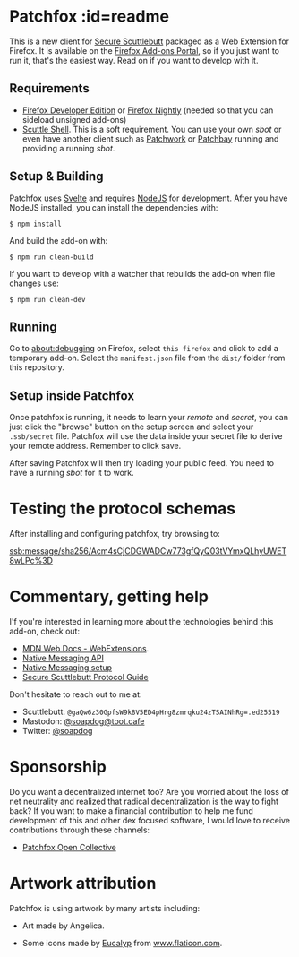 # Patchfox :id=readme
This is a new client for [Secure Scuttlebutt](http://scuttlebutt.nz) packaged as a Web Extension for Firefox. It is available on the [Firefox Add-ons Portal](https://addons.mozilla.org/en-US/firefox/addon/patchfox/), so if you just want to run it, that's the easiest way. Read on if you want to develop with it.

## Requirements

* [Firefox Developer Edition](https://www.mozilla.org/en-US/firefox/developer/) or [Firefox Nightly](https://www.mozilla.org/en-US/firefox/nightly/) (needed so that you can sideload unsigned add-ons)
* [Scuttle Shell](https://github.com/ssbc/scuttle-shell). This is a soft requirement. You can use your own _sbot_ or even have another client such as [Patchwork](http://github.com/ssbc/patchwork) or [Patchbay](http://github.com/ssbc/patchbay) running and providing a running _sbot_. 


## Setup & Building

Patchfox uses [Svelte](https://svelte.technology) and requires [NodeJS](https://nodejs.org) for development. After you have NodeJS installed, you can install the dependencies with:

```
$ npm install
```

And build the add-on with:

```
$ npm run clean-build
```

If you want to develop with a watcher that rebuilds the add-on when file changes use:

```
$ npm run clean-dev
```

## Running

Go to [about:debugging](about:debugging) on Firefox, select `this firefox` and click to add a temporary add-on. Select the `manifest.json` file from the `dist/` folder from this repository.

## Setup inside Patchfox

Once patchfox is running, it needs to learn your _remote_ and _secret_, you can just click the "browse" button on the setup screen and select your `.ssb/secret` file. Patchfox will use the data inside your secret file to derive your remote address. Remember to click save. 

After saving Patchfox will then try loading your public feed. You need to have a running _sbot_ for it to work.

# Testing the protocol schemas

After installing and configuring patchfox, try browsing to:

[ssb:message/sha256/Acm4sCjCDGWADCw773gfQyQ03tVYmxQLhyUWET8wLPc%3D](ssb:message/sha256/Acm4sCjCDGWADCw773gfQyQ03tVYmxQLhyUWET8wLPc%3D)

# Commentary, getting help

I'f you're interested in learning more about the technologies behind this add-on, check out:

* [MDN Web Docs - WebExtensions](https://developer.mozilla.org/en-US/Add-ons/WebExtensions/).
* [Native Messaging API](https://developer.mozilla.org/en-US/Add-ons/WebExtensions/Native_messaging)
* [Native Messaging setup](https://developer.mozilla.org/en-US/Add-ons/WebExtensions/Native_messaging#Setup)
* [Secure Scuttlebutt Protocol Guide](https://ssbc.github.io/scuttlebutt-protocol-guide/)

Don't hesitate to reach out to me at:

* Scuttlebutt: `@gaQw6z30GpfsW9k8V5ED4pHrg8zmrqku24zTSAINhRg=.ed25519`
* Mastodon: [@soapdog@toot.cafe](https://toot.cafe/@soapdog)
* Twitter: [@soapdog](http://twitter.com/soapdog/)

# Sponsorship

Do you want a decentralized internet too? Are you worried about the loss of net neutrality and realized that radical decentralization is the way to fight back? If you want to make a financial contribution to help me fund development of this and other dex focused software, I would love to receive contributions through these channels:

* [Patchfox Open Collective](https://opencollective.com/patchfox)

# Artwork attribution

Patchfox is using artwork by many artists including:

* Art made by Angelica. 

* Some icons made by <a href="https://www.flaticon.com/authors/eucalyp" title="Eucalyp">Eucalyp</a> from <a href="https://www.flaticon.com/" title="Flaticon">www.flaticon.com</a>.
